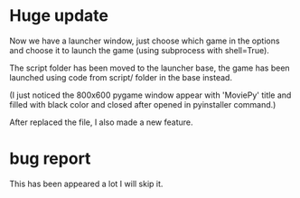 # Huge update

Now we have a launcher window, just choose which
game in the options and choose it to launch the
game (using subprocess with shell=True).

The script folder has been moved to the launcher
base, the game has been launched using code from
script/ folder in the base instead.

(I just noticed the 800x600 pygame window appear
with 'MoviePy' title and filled with black color
and closed after opened in pyinstaller command.)

After replaced the file, I also made a new feature.

# bug report 
This has been appeared a lot I will skip it.

